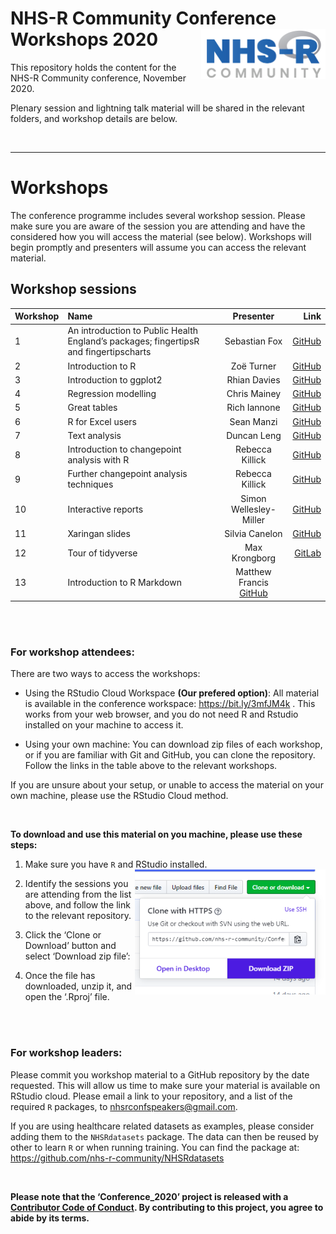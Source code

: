 
# NHS-R Community Conference Workshops 2020 <a href='https://nhsrcommunity.com/'><img src="man/figures/logo.png" align="right" height="80"/></a>

This repository holds the content for the NHS-R Community conference,
November 2020.

Plenary session and lightning talk material will be shared in the
relevant folders, and workshop details are below.

<br>

-----

# Workshops

The conference programme includes several workshop session. Please make
sure you are aware of the session you are attending and have the
considered how you will access the material (see below). Workshops will
begin promptly and presenters will assume you can access the relevant
material.

## Workshop sessions

| Workshop | Name                                                                                  |                                    Presenter                                    |                                                                        Link |
| -------- | :------------------------------------------------------------------------------------ | :-----------------------------------------------------------------------------: | --------------------------------------------------------------------------: |
| 1        | An introduction to Public Health England’s packages; fingertipsR and fingertipscharts |                                  Sebastian Fox                                  |                  [GitHub](https://github.com/sebastian-fox/NHSR_fingertips) |
| 2        | Introduction to R                                                                     |                                   Zoë Turner                                    |                        [GitHub](https://github.com/nhs-r-community/intro_r) |
| 3        | Introduction to ggplot2                                                               |                                  Rhian Davies                                   |                      [GitHub](https://github.com/jumpingrivers/nhs-ggplot2) |
| 4        | Regression modelling                                                                  |                                  Chris Mainey                                   |          [GitHub](https://github.com/chrismainey/Regression_Modelling_NHSR) |
| 5        | Great tables                                                                          |                                  Rich Iannone                                   |                  [GitHub](https://github.com/rich-iannone/gt-workshop-2020) |
| 6        | R for Excel users                                                                     |                                   Sean Manzi                                    |            [GitHub](https://github.com/semanzi/R_for_Excel_users_NHSR_2020) |
| 7        | Text analysis                                                                         |                                   Duncan Leng                                   |              [GitHub](https://github.com/dleng2242/NHS-R_2020_TextAnalysis) |
| 8        | Introduction to changepoint analysis with R                                           |                                 Rebecca Killick                                 |              [GitHub](https://github.com/rkillick/intro-changepoint-course) |
| 9        | Further changepoint analysis techniques                                               |                                 Rebecca Killick                                 |           [GitHub](https://github.com/rkillick/further-changepoints-course) |
| 10       | Interactive reports                                                                   |                             Simon Wellesley-Miller                              |                              [GitHub](https://github.com/SimonW-M/Markdown) |
| 11       | Xaringan slides                                                                       |                                 Silvia Canelon                                  | [GitHub](https://spcanelon.github.io/xaringan-basics-and-beyond/index.html) |
| 12       | Tour of tidyverse                                                                     |                                  Max Krongborg                                  |               [GitLab](https://gitlab.com/mkronborg/tour-of-the-tidyverse/) |
| 13       | Introduction to R Markdown                                                            | Matthew Francis [GitHub](https://github.com/matthew-francis/NHSRConference2020) |                                                                             |

<br><br>

### For workshop attendees:

There are two ways to access the workshops:

  - Using the RStudio Cloud Workspace **(Our prefered option)**: All
    material is available in the conference workspace:
    <https://bit.ly/3mfJM4k> . This works from your web browser, and you
    do not need R and Rstudio installed on your machine to access it.

  - Using your own machine: You can download zip files of each workshop,
    or if you are familiar with Git and GitHub, you can clone the
    repository. Follow the links in the table above to the relevant
    workshops.

If you are unsure about your setup, or unable to access the material on
your own machine, please use the RStudio Cloud method.

<br>

**To download and use this material on you machine, please use these
steps:**

1.  Make sure you have `R` and RStudio installed.
    <img src="man/figures/dwn_clone.png" align="right" height="200"/>

2.  Identify the sessions you are attending from the list above, and
    follow the link to the relevant repository.

3.  Click the ‘Clone or Download’ button and select ‘Download zip file’:

4.  Once the file has downloaded, unzip it, and open the ‘.Rproj’ file.

<br><br>

### For workshop leaders:

Please commit you workshop material to a GitHub repository by the date
requested. This will allow us time to make sure your material is
available on RStudio cloud. Please email a link to your repository, and
a list of the required `R` packages, to
[nhsrconfspeakers@gmail.com](mailto:nhsrconfspeakers@gmail).

If you are using healthcare related datasets as examples, please
consider adding them to the `NHSRdatasets` package. The data can then be
reused by other to learn `R` or when running training. You can find the
package at: <https://github.com/nhs-r-community/NHSRdatasets>

<br>

**Please note that the ‘Conference\_2020’ project is released with a
[Contributor Code of Conduct](CODE_OF_CONDUCT.md). By contributing to
this project, you agree to abide by its terms.**
